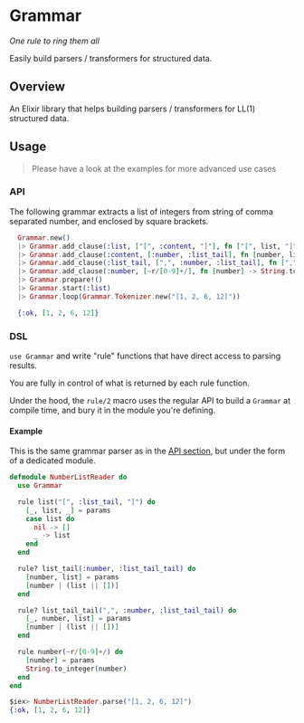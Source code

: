 # Grammar

*One rule to ring them all*

Easily build parsers / transformers for structured data.

## Overview

An Elixir library that helps building parsers / transformers for LL(1) structured data. 

## Usage

> Please have a look at the examples for more advanced use cases

### API 

The following grammar extracts a list of integers from string of comma separated number, and enclosed by square brackets.

```elixir
  Grammar.new()
  |> Grammar.add_clause(:list, ["[", :content, "]"], fn ["[", list, "]"] -> list || [] end)
  |> Grammar.add_clause(:content, [:number, :list_tail], fn [number, list] -> [number | list || []] end, true)
  |> Grammar.add_clause(:list_tail, [",", :number, :list_tail], fn [",", number, list] -> [number | list || []] end, true)
  |> Grammar.add_clause(:number, [~r/[0-9]+/], fn [number] -> String.to_integer(number) end)
  |> Grammar.prepare!()
  |> Grammar.start(:list)
  |> Grammar.loop(Grammar.Tokenizer.new("[1, 2, 6, 12]"))

  {:ok, [1, 2, 6, 12]}
```

### DSL 

`use Grammar` and write "rule" functions that have direct access to parsing results.

You are fully in control of what is returned by each rule function.

Under the hood, the `rule/2` macro uses the regular API to build a `Grammar` at compile time, and bury it in the module you're defining. 

#### Example

This is the same grammar parser as in the [API section](#api), but under the form of a dedicated module.

```elixir
defmodule NumberListReader do
  use Grammar

  rule list("[", :list_tail, "]") do
    [_, list, _] = params
    case list do
      nil -> []
      _ -> list
    end
  end

  rule? list_tail(:number, :list_tail_tail) do
    [number, list] = params
    [number | (list || [])]
  end

  rule? list_tail_tail(",", :number, :list_tail_tail) do
    [_, number, list] = params
    [number | (list || [])]
  end

  rule number(~r/[0-9]+/) do
    [number] = params
    String.to_integer(number)
  end
end

$iex> NumberListReader.parse("[1, 2, 6, 12]")
{:ok, [1, 2, 6, 12]}
```
